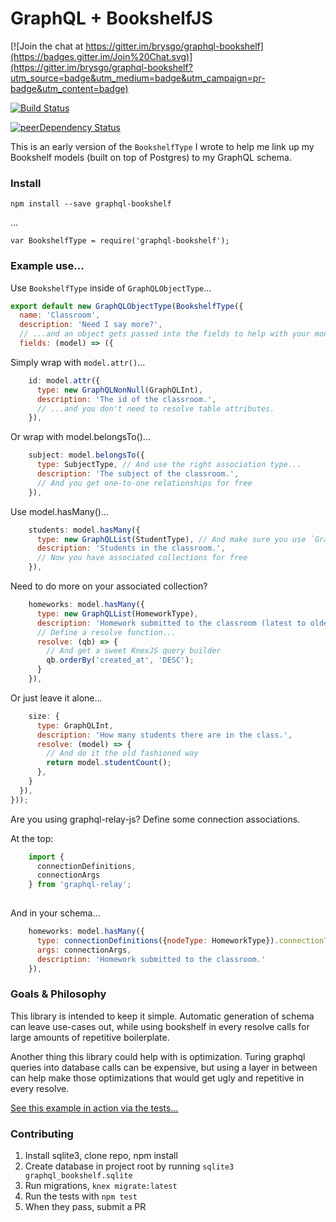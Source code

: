 # GraphQL + BookshelfJS

[![Join the chat at https://gitter.im/brysgo/graphql-bookshelf](https://badges.gitter.im/Join%20Chat.svg)](https://gitter.im/brysgo/graphql-bookshelf?utm_source=badge&utm_medium=badge&utm_campaign=pr-badge&utm_content=badge)

[![Build Status](https://travis-ci.org/brysgo/graphql-bookshelf.svg?branch=master)](https://travis-ci.org/brysgo/graphql-bookshelf)

[![peerDependency Status](https://david-dm.org/brysgo/graphql-bookshelf/peer-status.svg)](https://david-dm.org/brysgo/graphql-bookshelf#info=peerDependencies)

This is an early version of the `BookshelfType` I wrote to help me link up my Bookshelf models (built on top of Postgres) to my GraphQL schema.
### Install
`npm install --save graphql-bookshelf`

...

`var BookshelfType = require('graphql-bookshelf');`
### Example use...
Use `BookshelfType` inside of `GraphQLObjectType`...
```js
export default new GraphQLObjectType(BookshelfType({
  name: 'Classroom',
  description: 'Need I say more?',
  // ...and an object gets passed into the fields to help with your model.
  fields: (model) => ({
```
Simply wrap with `model.attr()`...
```js
    id: model.attr({
      type: new GraphQLNonNull(GraphQLInt),
      description: 'The id of the classroom.',
      // ...and you don't need to resolve table attributes.
    }),
```
Or wrap with model.belongsTo()...
```js
    subject: model.belongsTo({
      type: SubjectType, // And use the right association type...
      description: 'The subject of the classroom.',
      // And you get one-to-one relationships for free
    }),
```
Use model.hasMany()...
```js
    students: model.hasMany({
      type: new GraphQLList(StudentType), // And make sure you use `GraphQLList`
      description: 'Students in the classroom.',
      // Now you have associated collections for free
    }),
```
Need to do more on your associated collection?
```js
    homeworks: model.hasMany({
      type: new GraphQLList(HomeworkType),
      description: 'Homework submitted to the classroom (latest to oldest).',
      // Define a resolve function...
      resolve: (qb) => {
        // And get a sweet KnexJS query builder
        qb.orderBy('created_at', 'DESC');
      }
    }),
```
Or just leave it alone...
```js
    size: {
      type: GraphQLInt,
      description: 'How many students there are in the class.',
      resolve: (model) => {
        // And do it the old fashioned way
        return model.studentCount();
      },
    }
  }),
}));
```
Are you using graphql-relay-js? Define some connection associations.

At the top:
```js
    import {
      connectionDefinitions,
      connectionArgs
    } from 'graphql-relay';
    
```
And in your schema...
```js
    homeworks: model.hasMany({
      type: connectionDefinitions({nodeType: HomeworkType}).connectionType,
      args: connectionArgs,
      description: 'Homework submitted to the classroom.'
    }),
```

### Goals & Philosophy

This library is intended to keep it simple. Automatic generation of schema can leave use-cases out, while using bookshelf in every resolve calls for large amounts of repetitive boilerplate.

Another thing this library could help with is optimization. Turing graphql queries into database calls can be expensive, but using a layer in between can help make those optimizations that would get ugly and repetitive in every resolve.

[See this example in action via the tests...](https://github.com/brysgo/graphql-bookshelf/blob/master/schema/ClassroomType.js)

### Contributing
 1. Install sqlite3, clone repo, npm install
 2. Create database in project root by running `sqlite3 graphql_bookshelf.sqlite`
 3. Run migrations, `knex migrate:latest`
 4. Run the tests with `npm test`
 5. When they pass, submit a PR

